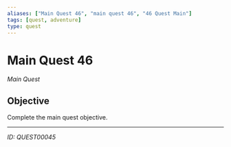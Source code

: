 ```yaml
---
aliases: ["Main Quest 46", "main quest 46", "46 Quest Main"]
tags: [quest, adventure]
type: quest
---
```


# Main Quest 46

*Main Quest*

## Objective
Complete the main quest objective.

---
*ID: QUEST00045*